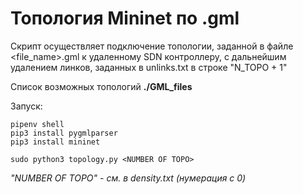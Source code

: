 # Топология Mininet по .gml

Скрипт осуществляет подключение топологии, заданной в файле <file_name>.gml к удаленному SDN контроллеру, с дальнейшим удалением линков, заданных в unlinks.txt в строке "N_TOPO + 1"

Список возможных топологий **./GML_files**

Запуск:
```
pipenv shell
pip3 install pygmlparser
pip3 install mininet

sudo python3 topology.py <NUMBER OF TOPO>
```

*"NUMBER OF TOPO" - см. в density.txt (нумерация с 0)*

